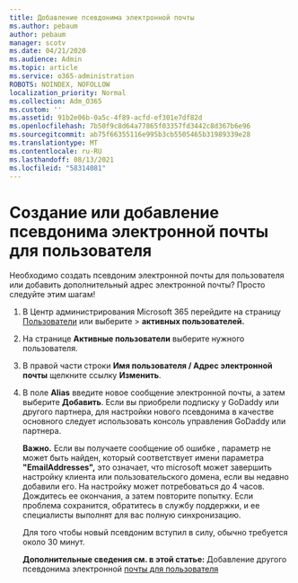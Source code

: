 ```yaml
---
title: Добавление псевдонима электронной почты
ms.author: pebaum
author: pebaum
manager: scotv
ms.date: 04/21/2020
ms.audience: Admin
ms.topic: article
ms.service: o365-administration
ROBOTS: NOINDEX, NOFOLLOW
localization_priority: Normal
ms.collection: Adm_O365
ms.custom: ''
ms.assetid: 91b2e06b-0a5c-4f89-acfd-ef301e7df82d
ms.openlocfilehash: 7b50f9c8d64a77865f03357fd3442c8d367b6e96
ms.sourcegitcommit: ab75f66355116e995b3cb5505465b31989339e28
ms.translationtype: MT
ms.contentlocale: ru-RU
ms.lasthandoff: 08/13/2021
ms.locfileid: "58314081"
---
```

# <a name="create-or-add-an-email-alias-for-a-user"></a>Создание или добавление псевдонима электронной почты для пользователя

Необходимо создать псевдоним электронной почты для пользователя или добавить дополнительный адрес электронной почты? Просто следуйте этим шагам!
  
1. В Центр администрирования Microsoft 365 перейдите на страницу [Пользователи](https://go.microsoft.com/fwlink/p/?linkid=834822) или выберите   >  **активных пользователей.**
    
2. На странице **Активные пользователи** выберите нужного пользователя. 
    
3. В правой части строки **Имя пользователя / Адрес электронной почты** щелкните ссылку **Изменить**.
    
4. В поле **Alias** введите новое сообщение электронной почты, а затем выберите **Добавить**. Если вы приобрели подписку у GoDaddy или другого партнера, для настройки нового псевдонима в качестве основного следует использовать консоль управления GoDaddy или партнера. 
    
    **Важно.** Если вы получаете сообщение об ошибке , параметр не может быть найден, который соответствует имени параметра **"EmailAddresses",** это означает, что microsoft может завершить настройку клиента или пользовательского домена, если вы недавно добавили его. На настройку может потребоваться до 4 часов. Дождитесь ее окончания, а затем повторите попытку. Если проблема сохранится, обратитесь в службу поддержки, и ее специалисты выполнят для вас полную синхронизацию.
    
    Для того чтобы новый псевдоним вступил в силу, обычно требуется около 30 минут.
    
    **Дополнительные сведения см. в этой статье:** Добавление другого псевдонима электронной [почты для пользователя](https://docs.microsoft.com/microsoft-365/admin/email/add-another-email-alias-for-a-user)
    

